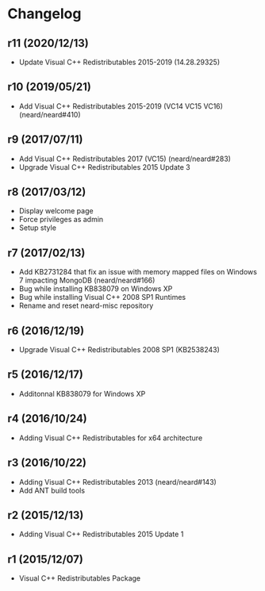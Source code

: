 # Changelog

## r11 (2020/12/13)

* Update Visual C++ Redistributables 2015-2019 (14.28.29325)

## r10 (2019/05/21)

* Add Visual C++ Redistributables 2015-2019 (VC14 VC15 VC16) (neard/neard#410)

## r9 (2017/07/11)

* Add Visual C++ Redistributables 2017 (VC15) (neard/neard#283)
* Upgrade Visual C++ Redistributables 2015 Update 3

## r8 (2017/03/12)

* Display welcome page
* Force privileges as admin
* Setup style

## r7 (2017/02/13)

* Add KB2731284 that fix an issue with memory mapped files on Windows 7 impacting MongoDB (neard/neard#166)
* Bug while installing KB838079 on Windows XP
* Bug while installing Visual C++ 2008 SP1 Runtimes
* Rename and reset neard-misc repository

## r6 (2016/12/19)

* Upgrade Visual C++ Redistributables 2008 SP1 (KB2538243)

## r5 (2016/12/17)

* Additonnal KB838079 for Windows XP

## r4 (2016/10/24)

* Adding Visual C++ Redistributables for x64 architecture

## r3 (2016/10/22)

* Adding Visual C++ Redistributables 2013 (neard/neard#143)
* Add ANT build tools

## r2 (2015/12/13)

* Adding Visual C++ Redistributables 2015 Update 1

## r1 (2015/12/07)

* Visual C++ Redistributables Package